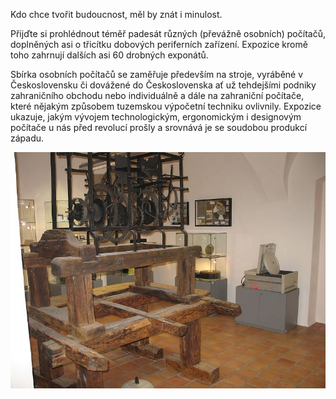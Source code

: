 Kdo chce tvořit budoucnost, měl by znát i minulost. 

Přijďte si prohlédnout téměř padesát různých (převážně osobních) počítačů, doplněných asi o třicítku dobových periferních zařízení. Expozice kromě toho zahrnují dalších asi 60 drobných exponátů. 

Sbírka osobních počítačů se zaměřuje především na stroje, vyráběné v Československu či dovážené do Československa ať už tehdejšími podniky zahraničního obchodu nebo individuálně a dále na zahraniční počítače, které nějakým způsobem tuzemskou výpočetní techniku ovlivnily. Expozice ukazuje, jakým vývojem technologickým, ergonomickým i designovým počítače u nás před revolucí prošly a srovnává je se soudobou produkcí západu.

<img src="/static/img/extra/2016/muzeum.jpg" alt=""/>